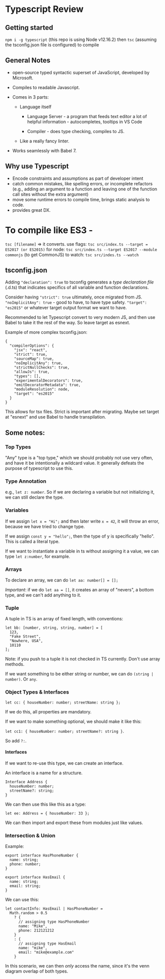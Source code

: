 # Typescript Review

## Getting started

`npm i -g typescript` (this repo is using Node v12.16.2)
then `tsc` (assuming the tsconfig.json file is configured) to compile

## General Notes

- open-source typed syntactic superset of JavaScript, developed by Microsoft.

* Compiles to readable Javascript.

* Comes in 3 parts:

  - Language itself

    - Language Server - a program that feeds text editor a lot of helpful information - autocompletes, tooltips in VS Code

    - Compiler - does type checking, compiles to JS.

  - Like a really fancy linter.

- Works seamlessly with Babel 7.

## Why use Typescript

- Encode constraints and assumptions as part of developer intent
- catch common mistakes, like spelling errors, or incomplete refactors (e.g., adding an argument to a function and leaving one of the function call sites without the extra argument)
- move some runtime errors to compile time, brings static analysis to code.
- provides great DX.

# To compile like ES3 -

`tsc [filename]` => it converts.
use flags: `tsc src/index.ts --target = ES2017 (or ES2015)`
for node: `tsc src/index.ts --target ES2017 --module commonjs` (to get CommonJS)
to watch: `tsc src/indes.ts --watch`

## tsconfig.json

Adding `"declaration": true` to tsconfig generates a _type declaration file_ (.d.ts) that indicates specifics of all variable and function declarations.

Consider having `"strict": true` ultimately, once migrated from JS.
`"noImplicitAny": true` - good to have, to have type safety.
`"target": "es2015"` or whatever target output format we want to have.

Recommended to let Typescript convert to very modern JS, and then use Babel to take it the rest of the way. So leave target as esnext.

Example of more complex tsconfig.json:

```
{
  "compilerOptions": {
    "jsx": "react",
    "strict": true,
    "sourceMap": true,
    "noImplicitAny": true,
    "strictNullChecks": true,
    "allowJs": true,
    "types": [],
    "experimentalDecorators": true,
    "emitDecoratorMetadata": true,
    "moduleResolution": node,
    "target": "es2015"
  }
}
```

This allows for tsx files. Strict is important after migrating. Maybe set target at "esnext" and use Babel to handle transpilation.

## Some notes:

### Top Types

"Any" type is a "top type," which we should probably not use very often, and have it be intentionally a wildcard value. It generally defeats the purpose of typescript to use this.

### Type Annotation

e.g., `let z: number`. So if we are declaring a variable but not initializing it, we can still declare the type.

### Variables

If we assign `let x = "Hi";` and then later write `x = 42`, it will throw an error, because we have tried to change type.

If we assign `const y = "hello";`, then the type of y is specifically "hello". This is called a literal type.

If we want to instantiate a variable in ts without assigning it a value, we can type `let z:number`, for example.

### Arrays

To declare an array, we can do `let aa: number[] = [];`

_Important_: if we do `let aa = []`, it creates an array of "nevers", a bottom type, and we can't add anything to it.

### Tuple

A tuple in TS is an array of fixed length, with conventions:

```
let bb: [number, string, string, number] = [
  123,
  "Fake Street",
  "Nowhere, USA",
  10110
];
```

Note: if you push to a tuple it is not checked in TS currently. Don't use array methods.

If we want something to be either string or number, we can do `(string | number)`. Or `any`.

### Object Types & Interfaces

`let cc: { houseNumber: number; streetName: string };`

If we do this, all properties are mandatory.

If we want to make something optional, we should make it like this:

`let cc1: { houseNumber: number; streetName?: string }`.

So add `?:`.

#### Interfaces

If we want to re-use this type, we can create an interface.

An interface is a name for a structure.

```
Interface Address {
  houseNumber: number;
  streetName?: string;
}
```

We can then use this like this as a type:

`let ee: Address = { houseNumber: 33 };`

We can then import and export these from modules just like values.

### Intersection & Union

Example:

```
export interface HasPhoneNumber {
  name: string;
  phone: number;
}

export interface HasEmail {
  name: string;
  email: string;
}
```

We can use this:

```
let contactInfo: HasEmail | HasPhoneNumber =
  Math.random > 0.5
    ? {
      // assigning type HasPhoneNumber
      name: "Mike",
      phone: 212121212
    }
    : {
      // assigning type HasEmail
      name: "mike",
      email: "mike@example.com"
    }

```

In this scenario, we can then _only_ access the name, since it's the venn diagram overlap of both types.
